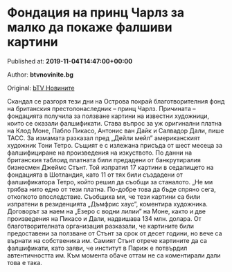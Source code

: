 
# Фондация на принц Чарлз за малко да покаже фалшиви картини

Published at: **2019-11-04T14:47:00+00:00**

Author: **btvnovinite.bg**

Original: [bTV Новините](https://btvnovinite.bg/svetut/fondacija-na-princ-charlz-za-malko-da-pokazhe-falshivi-kartini.html)

Скандал се разгоря тези дни на Острова покрай благотворителния фонд на британския престолонаследник – принц Чарлз.
Причината – фондацията получила за ползване картини на известни художници, които се оказали фалшификати. Става въпрос за уж оригинални платна на Клод Моне, Пабло Пикасо, Антонис ван Дайк и Салвадор Дали, пише ТАСС.
За измамата разказал пред „Дейли мейл” американският художник Тони Тетро. Същият е с излежана присъда от шест месеца за фалшифициране на произведения на изкуството.
По данни на британския таблоид платната били предадени от банкрутиралия бизнесмен Джеймс Стънт. Той изпратил 17 картини в седалището на фондацията в Шотландия, като 11 от тях били създадени от фалшификатора Тетро, който решил да съобщи за станалото.
„Не ми трябва нито едно от тези платна. По-добре това да бъде спряно сега, отколкото впоследствие. Съобщиха ми, че тези картини са били изпратени в резиденцията „Дъмфрис хаус”, коментира художника.
Договорът за наем на „Езеро с водни лилии” на Моне, както и две произведения на Пикасо и Дали, надвишава 134 млн. долара. От благотворителната организация разказали, че картините били предоставени за ползване от Стънт за срок от десет години, но вече са върнати на собственика им.
Самият Стънт отрече картините да са фалшификати, като заяви, че институт в Париж е потвърдил автентичността им. Към момента обаче оттам не са коментирали дали това е така.
